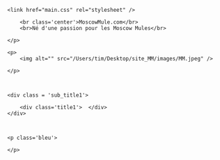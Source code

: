 <head>

    <link href="main.css" rel="stylesheet" />
</head>


<body class='Title'>
    <p>

        <br class='center'>MoscowMule.com</br>
        <br>Né d'une passion pour les Moscow Mules</br>
        
    </p>

    <p>
        <img alt="" src="/Users/tim/Desktop/site_MM/images/MM.jpeg" />

    </p>



    <div class = 'sub_title1'>

        <div class='title1'>  </div>
    </div>



    <p class='bleu'>
        
    </p>

</body>